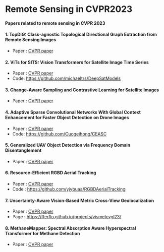 # Remote Sensing in CVPR2023

#### Papers related to remote sensing in CVPR 2023


#### 1. TopDiG: Class-agnostic Topological Directional Graph Extraction from Remote Sensing Images

* Paper : [CVPR paper](https://openaccess.thecvf.com/content/CVPR2023/html/Yang_TopDiG_Class-Agnostic_Topological_Directional_Graph_Extraction_From_Remote_Sensing_Images_CVPR_2023_paper.html)


#### 2. ViTs for SITS: Vision Transformers for Satellite Image Time Series

* Paper : [CVPR paper](https://openaccess.thecvf.com/content/CVPR2023/html/Tarasiou_ViTs_for_SITS_Vision_Transformers_for_Satellite_Image_Time_Series_CVPR_2023_paper.html)
* Code: https://github.com/michaeltrs/DeepSatModels

#### 3. Change-Aware Sampling and Contrastive Learning for Satellite Images

* Paper : [CVPR paper](https://openaccess.thecvf.com/content/CVPR2023/html/Mall_Change-Aware_Sampling_and_Contrastive_Learning_for_Satellite_Images_CVPR_2023_paper.html)

#### 4. Adaptive Sparse Convolutional Networks With Global Context Enhancement for Faster Object Detection on Drone Images

* Paper : [CVPR paper](https://openaccess.thecvf.com/content/CVPR2023/html/Du_Adaptive_Sparse_Convolutional_Networks_With_Global_Context_Enhancement_for_Faster_CVPR_2023_paper.html)
* Code: https://github.com/Cuogeihong/CEASC

#### 5. Generalized UAV Object Detection via Frequency Domain Disentanglement

* Paper : [CVPR paper](https://openaccess.thecvf.com/content/CVPR2023/html/Wang_Generalized_UAV_Object_Detection_via_Frequency_Domain_Disentanglement_CVPR_2023_paper.html)

#### 6. Resource-Efficient RGBD Aerial Tracking

* Paper : [CVPR paper](https://openaccess.thecvf.com/content/CVPR2023/html/Yang_Resource-Efficient_RGBD_Aerial_Tracking_CVPR_2023_paper.html)
* Code : https://github.com/yjybuaa/RGBDAerialTracking

#### 7. Uncertainty-Aware Vision-Based Metric Cross-View Geolocalization
* Paper : [CVPR paper](https://openaccess.thecvf.com/content/CVPR2023/html/Fervers_Uncertainty-Aware_Vision-Based_Metric_Cross-View_Geolocalization_CVPR_2023_paper.html)
* Page : https://fferflo.github.io/projects/vismetcvgl23/

#### 8. MethaneMapper: Spectral Absorption Aware Hyperspectral Transformer for Methane Detection

* Paper : [CVPR paper](https://openaccess.thecvf.com/content/CVPR2023/html/Kumar_MethaneMapper_Spectral_Absorption_Aware_Hyperspectral_Transformer_for_Methane_Detection_CVPR_2023_paper.html)


